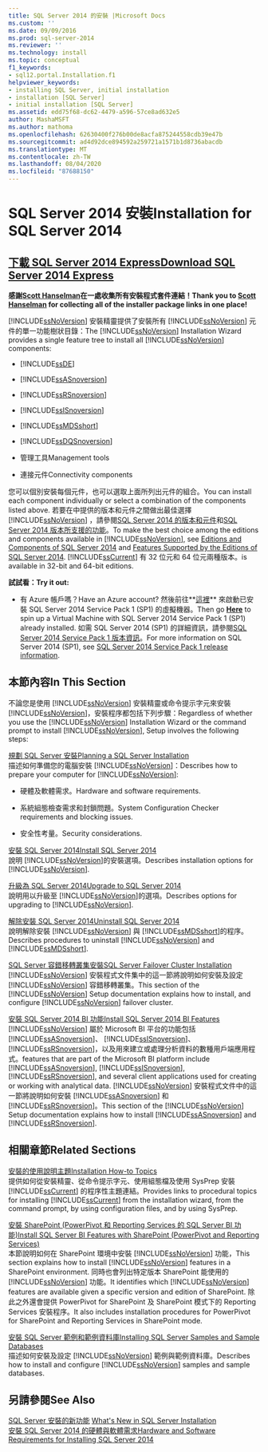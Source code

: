 ```yaml
---
title: SQL Server 2014 的安裝 |Microsoft Docs
ms.custom: ''
ms.date: 09/09/2016
ms.prod: sql-server-2014
ms.reviewer: ''
ms.technology: install
ms.topic: conceptual
f1_keywords:
- sql12.portal.Installation.f1
helpviewer_keywords:
- installing SQL Server, initial installation
- installation [SQL Server]
- initial installation [SQL Server]
ms.assetid: edd75f68-dc62-4479-a596-57ce8ad632e5
author: MashaMSFT
ms.author: mathoma
ms.openlocfilehash: 62630400f276b00de8acfa875244558cdb39e47b
ms.sourcegitcommit: ad4d92dce894592a259721a1571b1d8736abacdb
ms.translationtype: MT
ms.contentlocale: zh-TW
ms.lasthandoff: 08/04/2020
ms.locfileid: "87688150"
---
```

# <a name="installation-for-sql-server-2014"></a><span data-ttu-id="da656-102">SQL Server 2014 安裝</span><span class="sxs-lookup"><span data-stu-id="da656-102">Installation for SQL Server 2014</span></span>
 ## <a name="download-sql-server-2014-express"></a>[<span data-ttu-id="da656-103">下載 SQL Server 2014 Express</span><span class="sxs-lookup"><span data-stu-id="da656-103">Download SQL Server 2014 Express</span></span>](http://www.hanselman.com/blog/DownloadSQLServerExpress.aspx)
  <span data-ttu-id="da656-104">**感謝[Scott Hanselman](http://www.hanselman.com/)在一處收集所有安裝程式套件連結！**</span><span class="sxs-lookup"><span data-stu-id="da656-104">**Thank you to [Scott Hanselman](http://www.hanselman.com/) for collecting all of the installer package links in one place!**</span></span>
  
  <span data-ttu-id="da656-105">[!INCLUDE[ssNoVersion](../../includes/ssnoversion-md.md)] 安裝精靈提供了安裝所有 [!INCLUDE[ssNoVersion](../../includes/ssnoversion-md.md)] 元件的單一功能樹狀目錄：</span><span class="sxs-lookup"><span data-stu-id="da656-105">The [!INCLUDE[ssNoVersion](../../includes/ssnoversion-md.md)] Installation Wizard provides a single feature tree to install all [!INCLUDE[ssNoVersion](../../includes/ssnoversion-md.md)] components:</span></span>  
  
-   [!INCLUDE[ssDE](../../includes/ssde-md.md)]  
  
-   [!INCLUDE[ssASnoversion](../../includes/ssasnoversion-md.md)]  
  
-   [!INCLUDE[ssRSnoversion](../../includes/ssrsnoversion-md.md)]  
  
-   [!INCLUDE[ssISnoversion](../../includes/ssisnoversion-md.md)]  
  
-   [!INCLUDE[ssMDSshort](../../includes/ssmdsshort-md.md)]  
  
-   [!INCLUDE[ssDQSnoversion](../../includes/ssdqsnoversion-md.md)]  
  
-   <span data-ttu-id="da656-106">管理工具</span><span class="sxs-lookup"><span data-stu-id="da656-106">Management tools</span></span>  
  
-   <span data-ttu-id="da656-107">連接元件</span><span class="sxs-lookup"><span data-stu-id="da656-107">Connectivity components</span></span>  
  
 <span data-ttu-id="da656-108">您可以個別安裝每個元件，也可以選取上面所列出元件的組合。</span><span class="sxs-lookup"><span data-stu-id="da656-108">You can install each component individually or select a combination of the components listed above.</span></span> <span data-ttu-id="da656-109">若要在中提供的版本和元件之間做出最佳選擇 [!INCLUDE[ssNoVersion](../../includes/ssnoversion-md.md)] ，請參閱[SQL Server 2014 的版本和元件](../../sql-server/editions-and-components-of-sql-server-2016.md)和[SQL Server 2014 版本所支援的功能](../../getting-started/features-supported-by-the-editions-of-sql-server-2014.md)。</span><span class="sxs-lookup"><span data-stu-id="da656-109">To make the best choice among the editions and components available in [!INCLUDE[ssNoVersion](../../includes/ssnoversion-md.md)], see [Editions and Components of SQL Server 2014](../../sql-server/editions-and-components-of-sql-server-2016.md) and [Features Supported by the Editions of SQL Server 2014](../../getting-started/features-supported-by-the-editions-of-sql-server-2014.md).</span></span> [!INCLUDE[ssCurrent](../../includes/sscurrent-md.md)] <span data-ttu-id="da656-110">有 32 位元和 64 位元兩種版本。</span><span class="sxs-lookup"><span data-stu-id="da656-110">is available in 32-bit and 64-bit editions.</span></span>
 
 <span data-ttu-id="da656-111">**試試看：**</span><span class="sxs-lookup"><span data-stu-id="da656-111">**Try it out:**</span></span>  
  
-   <span data-ttu-id="da656-112">有 Azure 帳戶嗎？</span><span class="sxs-lookup"><span data-stu-id="da656-112">Have an Azure account?</span></span>  <span data-ttu-id="da656-113">然後前往**[這裡](https://ms.portal.azure.com/?flight=1#create/Microsoft.SQLServer2016RTMEnterpriseWindowsServer2012R2)** 來啟動已安裝 SQL Server 2014 Service Pack 1 (SP1) 的虛擬機器。</span><span class="sxs-lookup"><span data-stu-id="da656-113">Then go **[Here](https://ms.portal.azure.com/?flight=1#create/Microsoft.SQLServer2016RTMEnterpriseWindowsServer2012R2)** to spin up a Virtual Machine with SQL Server 2014 Service Pack 1 (SP1) already installed.</span></span> <span data-ttu-id="da656-114">如需 SQL Server 2014 (SP1) 的詳細資訊，請參閱[SQL Server 2014 Service Pack 1 版本資訊](https://support.microsoft.com/kb/3058865)。</span><span class="sxs-lookup"><span data-stu-id="da656-114">For more information on SQL Server 2014 (SP1), see [SQL Server 2014 Service Pack 1 release information](https://support.microsoft.com/kb/3058865).</span></span>  
  
## <a name="in-this-section"></a><span data-ttu-id="da656-115">本節內容</span><span class="sxs-lookup"><span data-stu-id="da656-115">In This Section</span></span>  
 <span data-ttu-id="da656-116">不論您是使用 [!INCLUDE[ssNoVersion](../../includes/ssnoversion-md.md)] 安裝精靈或命令提示字元來安裝 [!INCLUDE[ssNoVersion](../../includes/ssnoversion-md.md)]，安裝程序都包括下列步驟：</span><span class="sxs-lookup"><span data-stu-id="da656-116">Regardless of whether you use the [!INCLUDE[ssNoVersion](../../includes/ssnoversion-md.md)] Installation Wizard or the command prompt to install [!INCLUDE[ssNoVersion](../../includes/ssnoversion-md.md)], Setup involves the following steps:</span></span>  
  
 [<span data-ttu-id="da656-117">規劃 SQL Server 安裝</span><span class="sxs-lookup"><span data-stu-id="da656-117">Planning a SQL Server Installation</span></span>](../../sql-server/install/planning-a-sql-server-installation.md)  
 <span data-ttu-id="da656-118">描述如何準備您的電腦安裝 [!INCLUDE[ssNoVersion](../../includes/ssnoversion-md.md)]：</span><span class="sxs-lookup"><span data-stu-id="da656-118">Describes how to prepare your computer for [!INCLUDE[ssNoVersion](../../includes/ssnoversion-md.md)]:</span></span>  
  
-   <span data-ttu-id="da656-119">硬體及軟體需求。</span><span class="sxs-lookup"><span data-stu-id="da656-119">Hardware and software requirements.</span></span>  
  
-   <span data-ttu-id="da656-120">系統組態檢查需求和封鎖問題。</span><span class="sxs-lookup"><span data-stu-id="da656-120">System Configuration Checker requirements and blocking issues.</span></span>  
  
-   <span data-ttu-id="da656-121">安全性考量。</span><span class="sxs-lookup"><span data-stu-id="da656-121">Security considerations.</span></span>  
  
 [<span data-ttu-id="da656-122">安裝 SQL Server 2014</span><span class="sxs-lookup"><span data-stu-id="da656-122">Install SQL Server 2014</span></span>](install-sql-server.md)  
 <span data-ttu-id="da656-123">說明 [!INCLUDE[ssNoVersion](../../includes/ssnoversion-md.md)]的安裝選項。</span><span class="sxs-lookup"><span data-stu-id="da656-123">Describes installation options for [!INCLUDE[ssNoVersion](../../includes/ssnoversion-md.md)].</span></span>  
  
 [<span data-ttu-id="da656-124">升級為 SQL Server 2014</span><span class="sxs-lookup"><span data-stu-id="da656-124">Upgrade to SQL Server 2014</span></span>](upgrade-sql-server.md)  
 <span data-ttu-id="da656-125">說明用以升級至 [!INCLUDE[ssNoVersion](../../includes/ssnoversion-md.md)]的選項。</span><span class="sxs-lookup"><span data-stu-id="da656-125">Describes options for upgrading to [!INCLUDE[ssNoVersion](../../includes/ssnoversion-md.md)].</span></span>  
  
 [<span data-ttu-id="da656-126">解除安裝 SQL Server 2014</span><span class="sxs-lookup"><span data-stu-id="da656-126">Uninstall SQL Server 2014</span></span>](../../sql-server/install/uninstall-sql-server.md)  
 <span data-ttu-id="da656-127">說明解除安裝 [!INCLUDE[ssNoVersion](../../includes/ssnoversion-md.md)] 與 [!INCLUDE[ssMDSshort](../../includes/ssmdsshort-md.md)]的程序。</span><span class="sxs-lookup"><span data-stu-id="da656-127">Describes procedures to uninstall [!INCLUDE[ssNoVersion](../../includes/ssnoversion-md.md)] and [!INCLUDE[ssMDSshort](../../includes/ssmdsshort-md.md)].</span></span>  
  
 [<span data-ttu-id="da656-128">SQL Server 容錯移轉叢集安裝</span><span class="sxs-lookup"><span data-stu-id="da656-128">SQL Server Failover Cluster Installation</span></span>](../../sql-server/failover-clusters/install/sql-server-failover-cluster-installation.md)  
 <span data-ttu-id="da656-129">[!INCLUDE[ssNoVersion](../../includes/ssnoversion-md.md)] 安裝程式文件集中的這一節將說明如何安裝及設定 [!INCLUDE[ssNoVersion](../../includes/ssnoversion-md.md)] 容錯移轉叢集。</span><span class="sxs-lookup"><span data-stu-id="da656-129">This section of the [!INCLUDE[ssNoVersion](../../includes/ssnoversion-md.md)] Setup documentation explains how to install, and configure [!INCLUDE[ssNoVersion](../../includes/ssnoversion-md.md)] failover cluster.</span></span>  
  
 [<span data-ttu-id="da656-130">安裝 SQL Server 2014 BI 功能</span><span class="sxs-lookup"><span data-stu-id="da656-130">Install SQL Server 2014 BI Features</span></span>](../../sql-server/install/install-sql-server-business-intelligence-features.md)  
 [!INCLUDE[ssNoVersion](../../includes/ssnoversion-md.md)] <span data-ttu-id="da656-131">屬於 Microsoft BI 平台的功能包括 [!INCLUDE[ssASnoversion](../../includes/ssasnoversion-md.md)]、 [!INCLUDE[ssISnoversion](../../includes/ssisnoversion-md.md)]、 [!INCLUDE[ssRSnoversion](../../includes/ssrsnoversion-md.md)]，以及用來建立或處理分析資料的數種用戶端應用程式。</span><span class="sxs-lookup"><span data-stu-id="da656-131">features that are part of the Microsoft BI platform include [!INCLUDE[ssASnoversion](../../includes/ssasnoversion-md.md)], [!INCLUDE[ssISnoversion](../../includes/ssisnoversion-md.md)], [!INCLUDE[ssRSnoversion](../../includes/ssrsnoversion-md.md)], and several client applications used for creating or working with analytical data.</span></span> <span data-ttu-id="da656-132">[!INCLUDE[ssNoVersion](../../includes/ssnoversion-md.md)] 安裝程式文件中的這一節將說明如何安裝 [!INCLUDE[ssASnoversion](../../includes/ssasnoversion-md.md)] 和 [!INCLUDE[ssRSnoversion](../../includes/ssrsnoversion-md.md)]。</span><span class="sxs-lookup"><span data-stu-id="da656-132">This section of the [!INCLUDE[ssNoVersion](../../includes/ssnoversion-md.md)] Setup documentation explains how to install [!INCLUDE[ssASnoversion](../../includes/ssasnoversion-md.md)] and [!INCLUDE[ssRSnoversion](../../includes/ssrsnoversion-md.md)].</span></span>  
  
## <a name="related-sections"></a><span data-ttu-id="da656-133">相關章節</span><span class="sxs-lookup"><span data-stu-id="da656-133">Related Sections</span></span>  
 [<span data-ttu-id="da656-134">安裝的使用說明主題</span><span class="sxs-lookup"><span data-stu-id="da656-134">Installation How-to Topics</span></span>](../../sql-server/install/installation-how-to-topics.md)  
 <span data-ttu-id="da656-135">提供如何從安裝精靈、從命令提示字元、使用組態檔及使用 SysPrep 安裝 [!INCLUDE[ssCurrent](../../includes/sscurrent-md.md)] 的程序性主題連結。</span><span class="sxs-lookup"><span data-stu-id="da656-135">Provides links to procedural topics for installing [!INCLUDE[ssCurrent](../../includes/sscurrent-md.md)] from the installation wizard, from the command prompt, by using configuration files, and by using SysPrep.</span></span>  
  
 [<span data-ttu-id="da656-136">安裝 SharePoint &#40;PowerPivot 和 Reporting Services 的 SQL Server BI 功能&#41;</span><span class="sxs-lookup"><span data-stu-id="da656-136">Install SQL Server BI Features with SharePoint &#40;PowerPivot and Reporting Services&#41;</span></span>](../../sql-server/install/install-sql-server-bi-features-sharepoint-powerpivot-reporting-services.md)  
 <span data-ttu-id="da656-137">本節說明如何在 SharePoint 環境中安裝 [!INCLUDE[ssNoVersion](../../includes/ssnoversion-md.md)] 功能，</span><span class="sxs-lookup"><span data-stu-id="da656-137">This section explains how to install [!INCLUDE[ssNoVersion](../../includes/ssnoversion-md.md)] features in a SharePoint environment.</span></span> <span data-ttu-id="da656-138">同時也會列出特定版本 SharePoint 能使用的 [!INCLUDE[ssNoVersion](../../includes/ssnoversion-md.md)] 功能。</span><span class="sxs-lookup"><span data-stu-id="da656-138">It identifies which [!INCLUDE[ssNoVersion](../../includes/ssnoversion-md.md)] features are available given a specific version and edition of SharePoint.</span></span> <span data-ttu-id="da656-139">除此之外還會提供 PowerPivot for SharePoint 及 SharePoint 模式下的 Reporting Services 安裝程序。</span><span class="sxs-lookup"><span data-stu-id="da656-139">It also includes installation procedures for PowerPivot for SharePoint and Reporting Services in SharePoint mode.</span></span>  
  
 [<span data-ttu-id="da656-140">安裝 SQL Server 範例和範例資料庫</span><span class="sxs-lookup"><span data-stu-id="da656-140">Installing SQL Server Samples and Sample Databases</span></span>](https://sqlserversamples.codeplex.com/)  
 <span data-ttu-id="da656-141">描述如何安裝及設定 [!INCLUDE[ssNoVersion](../../includes/ssnoversion-md.md)] 範例與範例資料庫。</span><span class="sxs-lookup"><span data-stu-id="da656-141">Describes how to install and configure [!INCLUDE[ssNoVersion](../../includes/ssnoversion-md.md)] samples and sample databases.</span></span>  
  
## <a name="see-also"></a><span data-ttu-id="da656-142">另請參閱</span><span class="sxs-lookup"><span data-stu-id="da656-142">See Also</span></span>  
 <span data-ttu-id="da656-143">[SQL Server 安裝的新功能](../../sql-server/install/what-s-new-in-sql-server-installation.md) </span><span class="sxs-lookup"><span data-stu-id="da656-143">[What's New in SQL Server Installation](../../sql-server/install/what-s-new-in-sql-server-installation.md) </span></span>  
 [<span data-ttu-id="da656-144">安裝 SQL Server 2014 的硬體與軟體需求</span><span class="sxs-lookup"><span data-stu-id="da656-144">Hardware and Software Requirements for Installing SQL Server 2014</span></span>](../../sql-server/install/hardware-and-software-requirements-for-installing-sql-server.md)  
  
